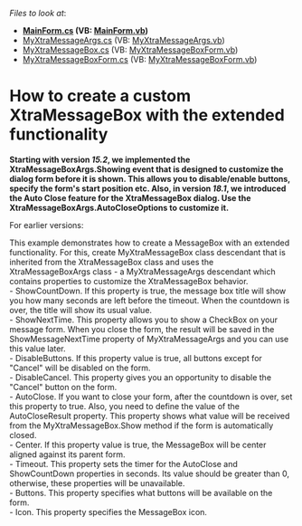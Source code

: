 
<!-- default file list -->
*Files to look at*:

* **[MainForm.cs](./CS/MessageBoxHelper/MainForm.cs) (VB: [MainForm.vb](./VB/MessageBoxHelper/MainForm.vb))**
* [MyXtraMessageArgs.cs](./CS/MessageBoxHelper/MyMessageBox/MyXtraMessageArgs.cs) (VB: [MyXtraMessageArgs.vb](./VB/MessageBoxHelper/MyMessageBox/MyXtraMessageArgs.vb))
* [MyXtraMessageBox.cs](./CS/MessageBoxHelper/MyMessageBox/MyXtraMessageBox.cs) (VB: [MyXtraMessageBoxForm.vb](./VB/MessageBoxHelper/MyMessageBox/MyXtraMessageBoxForm.vb))
* [MyXtraMessageBoxForm.cs](./CS/MessageBoxHelper/MyMessageBox/MyXtraMessageBoxForm.cs) (VB: [MyXtraMessageBoxForm.vb](./VB/MessageBoxHelper/MyMessageBox/MyXtraMessageBoxForm.vb))
<!-- default file list end -->
# How to create a custom XtraMessageBox with the extended functionality

**Starting with version _15.2_, we implemented the **XtraMessageBoxArgs.Showing** event that is designed to customize the dialog form before it is shown. This allows you to disable/enable buttons, specify the form's start position etc. Also, in version _18.1_, we introduced the **Auto Close** feature for the **XtraMessageBox** dialog. Use the **XtraMessageBoxArgs.AutoCloseOptions** to customize it.**

For earlier versions:

<p>This example demonstrates how to create a MessageBox with an extended functionality. For this, create MyXtraMessageBox class descendant that is inherited from the XtraMessageBox class and uses the XtraMessageBoxArgs class - a MyXtraMessageArgs descendant which contains properties to customize the XtraMessageBox behavior. <br />- ShowCountDown. If this property is true, the message box title will show you how many seconds are left before the timeout. When the countdown is over, the title will show its usual value.<br />- ShowNextTime. This property allows you to show a CheckBox on your message form. When you close the form, the result will be saved in the ShowMessageNextTime property of MyXtraMessageArgs and you can use this value later.<br />- DisableButtons. If this property value is true, all buttons except for "Cancel" will be disabled on the form.<br />- DisableCancel. This property gives you an opportunity to disable the "Cancel" button on the form.<br />- AutoClose. If you want to close your form, after the countdown is over, set this property to true. Also, you need to define the value of the AutoCloseResult property. This property shows what value will be received from the MyXtraMessageBox.Show method if the form is automatically closed.<br />- Center. If this property value is true, the MessageBox will be center aligned against its parent form.<br />- Timeout. This property sets the timer for the AutoClose and ShowCountDown properties in seconds. Its value should be greater than 0, otherwise, these properties will be unavailable.<br />- Buttons. This property specifies what buttons will be available on the form.<br />- Icon. This property specifies the MessageBox icon.</p>
